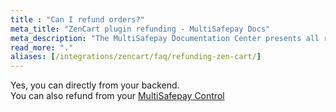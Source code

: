 ```yaml
---
title : "Can I refund orders?"
meta_title: "ZenCart plugin refunding - MultiSafepay Docs"
meta_description: "The MultiSafepay Documentation Center presents all relevant information about our Plugins and API. You can also find support pages for payment methods, tools and general questions as well as the contact details of our Support and Integration Teams."
read_more: "."
aliases: [/integrations/zencart/faq/refunding-zen-cart/]
---
```

Yes, you can directly from your backend.  
You can also refund from your [MultiSafepay Control](https://merchant.multisafepay.com)
